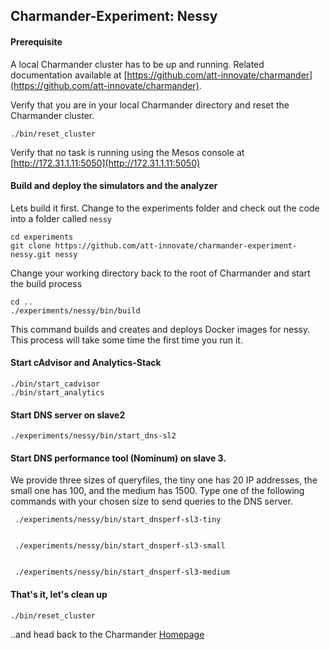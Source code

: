 Charmander-Experiment: Nessy
----------------------------

#### Prerequisite
A local Charmander cluster has to be up and running.
Related documentation available at [https://github.com/att-innovate/charmander](https://github.com/att-innovate/charmander).

Verify that you are in your local Charmander directory and reset the Charmander cluster.

    ./bin/reset_cluster

Verify that no task is running using the Mesos console at [http://172.31.1.11:5050](http://172.31.1.11:5050)

#### Build and deploy the simulators and the analyzer

Lets build it first. Change to the experiments folder and check out the code into a folder called `nessy`

    cd experiments
    git clone https://github.com/att-innovate/charmander-experiment-nessy.git nessy

Change your working directory back to the root of Charmander and start the build process

    cd ..
    ./experiments/nessy/bin/build

This command builds and creates and deploys Docker images for nessy.
This process will take some time the first time you run it.


#### Start cAdvisor and Analytics-Stack

    ./bin/start_cadvisor
    ./bin/start_analytics

#### Start DNS server on slave2

    ./experiments/nessy/bin/start_dns-sl2


#### Start DNS performance tool (Nominum) on slave 3. 
We provide three sizes of queryfiles, the tiny one has 20 IP addresses, the small one has 100, and the medium has 1500. Type one of the following commands with your chosen size to send queries to the DNS server. 

	
	 ./experiments/nessy/bin/start_dnsperf-sl3-tiny

    
     ./experiments/nessy/bin/start_dnsperf-sl3-small


     ./experiments/nessy/bin/start_dnsperf-sl3-medium


#### That's it, let's clean up

    ./bin/reset_cluster

..and head back to the Charmander [Homepage](https://github.com/att-innovate/charmander/)

